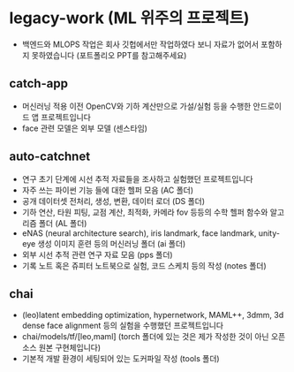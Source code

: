 # legacy-work (ML 위주의 프로젝트)
- 백엔드와 MLOPS 작업은 회사 깃헙에서만 작업하였다 보니 자료가 없어서 포함하지 못하였습니다 (포트폴리오 PPT를 참고해주세요)

## catch-app
- 머신러닝 적용 이전 OpenCV와 기하 계산만으로 가설/실험 등을 수행한 안드로이드 앱 프로젝트입니다
- face 관련 모델은 외부 모델 (센스타임)

## auto-catchnet
- 연구 초기 단계에 시선 추적 자료들을 조사하고 실험했던 프로젝트입니다
- 자주 쓰는 파이썬 기능 들에 대한 헬퍼 모음 (AC 폴더)
- 공개 데이터셋 전처리, 생성, 변환, 데이터 로더 (DS 폴더)
- 기하 연산, 타원 피팅, 교점 계산, 최적화, 카메라 fov 등등의 수학 헬퍼 함수와 알고리즘 폴더 (AL 폴더)
- eNAS (neural architecture search), iris landmark, face landmark, unity-eye 생성 이미지 훈련 등의 머신러닝 폴더 (ai 폴더)
- 외부 시선 추적 관련 연구 자료 모음 (pps 폴더)
- 기록 노트 혹은 쥬피터 노트북으로 실험, 코드 스케치 등의 작성 (notes 폴더)
  
## chai
- (leo)latent embedding optimization, hypernetwork, MAML++, 3dmm, 3d dense face alignment 등의 실험을 수행했던 프로젝트입니다
- chai/models/tf/[leo,maml] (torch 폴더에 있는 것은 제가 작성한 것이 아닌 오픈소스 원본 구현체입니다)
- 기본적 개발 환경이 세팅되어 있는 도커파일 작성 (tools 폴더)

